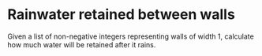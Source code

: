 # Rainwater retained between walls
Given a list of non-negative integers representing walls of width 1, calculate how much water will be retained after it rains.
